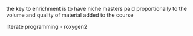 the key to enrichment is to have niche masters paid proportionally to the volume and quality of material added to the course

literate programming - roxygen2
